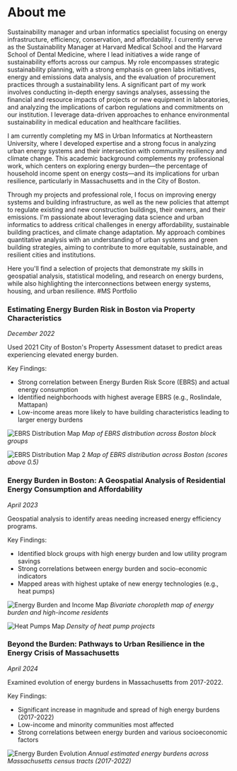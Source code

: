 # About me
Sustainability manager and urban informatics specialist focusing on energy infrastructure, efficiency, conservation, and affordability. I currently serve as the Sustainability Manager at Harvard Medical School and the Harvard School of Dental Medicine, where I lead initiatives a wide range of sustainability efforts across our campus. My role encompasses strategic sustainability planning, with a strong emphasis on green labs initiatives, energy and emissions data analysis, and the evaluation of procurement practices through a sustainability lens.
A significant part of my work involves conducting in-depth energy savings analyses, assessing the financial and resource impacts of projects or new equipment in laboratories, and analyzing the implications of carbon regulations and commitments on our institution. I leverage data-driven approaches to enhance environmental sustainability in medical education and healthcare facilities.


I am currently completing my MS in Urban Informatics at Northeastern University, where I developed expertise and a strong focus in analyzing urban energy systems and their intersection with community resiliency and climate change. This academic background complements my professional work, which centers on exploring energy burden—the percentage of household income spent on energy costs—and its implications for urban resilience, particularly in Massachusetts and in the City of Boston.

Through my projects and professional role, I focus on improving energy systems and building infrastructure, as well as the new policies that attempt to regulate existing and new construction buildings, their owners, and their emissions. I'm passionate about leveraging data science and urban informatics to address critical challenges in energy affordability, sustainable building practices, and climate change adaptation. My approach combines quantitative analysis with an understanding of urban systems and green building strategies, aiming to contribute to more equitable, sustainable, and resilient cities and institutions.

Here you'll find a selection of projects that demonstrate my skills in geospatial analysis, statistical modeling, and research on energy burdens, while also highlighting the interconnections between energy systems, housing, and urban resilience. 
#MS Portfolio
### Estimating Energy Burden Risk in Boston via Property Characteristics
*December 2022*

Used 2021 City of Boston's Property Assessment dataset to predict areas experiencing elevated energy burden.

Key Findings:
- Strong correlation between Energy Burden Risk Score (EBRS) and actual energy consumption
- Identified neighborhoods with highest average EBRS (e.g., Roslindale, Mattapan)
- Low-income areas more likely to have building characteristics leading to larger energy burdens

![EBRS Distribution Map](/assets/img/ebrs_distribution_map_bg.png)
*Map of EBRS distribution across Boston block groups*

![EBRS Distribution Map 2](/assets/img/ebrs_distribution_map_5.png)
*Map of EBRS distribution across Boston (scores above 0.5)*

### Energy Burden in Boston: A Geospatial Analysis of Residential Energy Consumption and Affordability
*April 2023*

Geospatial analysis to identify areas needing increased energy efficiency programs.

Key Findings:
- Identified block groups with high energy burden and low utility program savings
- Strong correlations between energy burden and socio-economic indicators
- Mapped areas with highest uptake of new energy technologies (e.g., heat pumps)

![Energy Burden and Income Map](/assets/img/energy_burden_income_map.png)
*Bivariate choropleth map of energy burden and high-income residents*

![Heat Pumps Map](/assets/img/heat_pumps.jpg)
*Density of heat pump projects*

### Beyond the Burden: Pathways to Urban Resilience in the Energy Crisis of Massachusetts
*April 2024*


Examined evolution of energy burdens in Massachusetts from 2017-2022.

Key Findings:
- Significant increase in magnitude and spread of high energy burdens (2017-2022)
- Low-income and minority communities most affected
- Strong correlations between energy burden and various socioeconomic factors

![Energy Burden Evolution](/assets/img/burden_change.gif)
*Annual estimated energy burdens across Massachusetts census tracts (2017-2022)*
